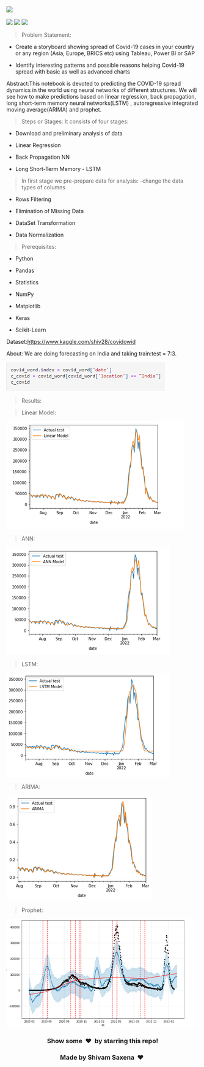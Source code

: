 <img height="27" src="https://img.shields.io/badge/Timeline Analysis: COVID 19 -Level  Intermediate-orange.svg?&style=for-the-badge&logo=TheSparksFoundation&logoColor=blue"/>
<br>


![](https://img.shields.io/badge/Programming_Language-Python-blue.svg)
![](https://img.shields.io/badge/Main_Tool_Used-Jupyter_Notebook-orange.svg)
![](https://img.shields.io/badge/Status-Complete-green.svg)

> Problem Statement:
- Create a storyboard showing spread of Covid-19 cases in your country or any
region (Asia, Europe, BRICS etc) using Tableau, Power BI or SAP <br>

- Identify interesting patterns and possible reasons helping Covid-19 spread with
basic as well as advanced charts 

Abstract:This notebook is devoted to predicting the COVID-19 spread dynamics in the world using neural networks of different structures. We will see how to make predictions based on linear regression, back propagation, long short-term memory neural networks(LSTM) , autoregressive integrated moving average(ARIMA) and prophet.

>Steps or Stages:
>It consists of four stages:
- Download and preliminary analysis of data

- Linear Regression

- Back Propagation NN

- Long Short-Term Memory - LSTM

>In first stage we pre-prepare data for analysis:
-change the data types of columns

- Rows Filtering

- Elimination of Missing Data

- DataSet Transformation

- Data Normalization

>Prerequisites:
- Python

- Pandas

- Statistics

- NumPy

- Matplotlib

- Keras

- Scikit-Learn

Dataset:https://www.kaggle.com/shiv28/covidowid

About: We are doing forecasting on India and taking train:test = 7:3.

![alt text](https://github.com/shivam-s16/Covid_Third_Wave_Forecasting/blob/main/results/country.png)

>Results:

>Linear Model:

![alt text](https://github.com/shivam-s16/Covid_Third_Wave_Forecasting/blob/main/results/linear1.png)

>ANN:

![alt text](https://github.com/shivam-s16/Covid_Third_Wave_Forecasting/blob/main/results/ann.png)

>LSTM:

![alt text](https://github.com/shivam-s16/Covid_Third_Wave_Forecasting/blob/main/results/lstm.png)

>ARIMA:

![alt text](https://github.com/shivam-s16/Covid_Third_Wave_Forecasting/blob/main/results/arima.png)

>Prophet:

![alt text](https://github.com/shivam-s16/Covid_Third_Wave_Forecasting/blob/main/results/prophet.png)

<h3 align="center">Show some &nbsp;❤️&nbsp; by starring this repo! </h3>

<h3 align="center">Made by Shivam Saxena &nbsp;❤️&nbsp;</h3>
